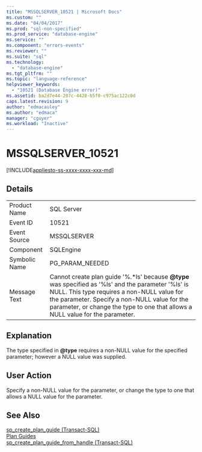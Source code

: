```yaml
---
title: "MSSQLSERVER_10521 | Microsoft Docs"
ms.custom: ""
ms.date: "04/04/2017"
ms.prod: "sql-non-specified"
ms.prod_service: "database-engine"
ms.service: ""
ms.component: "errors-events"
ms.reviewer: ""
ms.suite: "sql"
ms.technology: 
  - "database-engine"
ms.tgt_pltfrm: ""
ms.topic: "language-reference"
helpviewer_keywords: 
  - "10521 (Database Engine error)"
ms.assetid: ba2d7e44-207c-4428-b5f0-c975ac122c0d
caps.latest.revision: 9
author: "edmacauley"
ms.author: "edmaca"
manager: "cguyer"
ms.workload: "Inactive"
---
```

# MSSQLSERVER_10521
[!INCLUDE[appliesto-ss-xxxx-xxxx-xxx-md](../../includes/appliesto-ss-xxxx-xxxx-xxx-md.md)]
  
## Details  
  
|||  
|-|-|  
|Product Name|SQL Server|  
|Event ID|10521|  
|Event Source|MSSQLSERVER|  
|Component|SQLEngine|  
|Symbolic Name|PG_PARAM_NEEDED|  
|Message Text|Cannot create plan guide '%.\*ls' because **@type** was specified as '%ls' and the parameter '%ls' is NULL. This type requires a non-NULL value for the parameter. Specify a non-NULL value for the parameter, or change the type to one that allows a NULL value for the parameter.|  
  
## Explanation  
The type specified in **@type** requires a non-NULL value for the specified parameter; however a NULL value was supplied.  
  
## User Action  
Specify a non-NULL value for the parameter, or change the type to one that allows a NULL value for the parameter.  
  
## See Also  
[sp_create_plan_guide &#40;Transact-SQL&#41;](~/relational-databases/system-stored-procedures/sp-create-plan-guide-transact-sql.md)  
[Plan Guides](~/relational-databases/performance/plan-guides.md)  
[sp_create_plan_guide_from_handle &#40;Transact-SQL&#41;](~/relational-databases/system-stored-procedures/sp-create-plan-guide-from-handle-transact-sql.md)  
  
